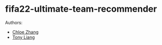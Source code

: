 # fifa22-ultimate-team-recommender

Authors:
- [Chloe Zhang](https://github.com/ZiyueChloeZhang)
- [Tony Liang](https://github.com/tonyliang19)
